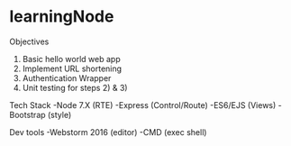 # learningNode

Objectives
  1) Basic hello world web app
  2) Implement URL shortening
  3) Authentication Wrapper
  4) Unit testing for steps 2) & 3)
  
Tech Stack
  -Node 7.X (RTE)
  -Express (Control/Route)
  -ES6/EJS (Views)
  -Bootstrap (style)
  
Dev tools
  -Webstorm 2016 (editor)
  -CMD (exec shell)
